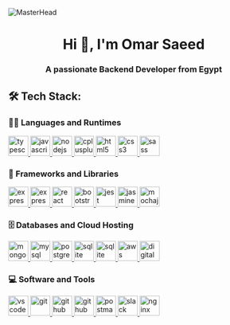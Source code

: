 ![MasterHead](https://user-images.githubusercontent.com/10498744/210012254-234538ff-d198-48aa-8964-37e6fd45d227.gif)

<h1 align="center">Hi 👋, I'm Omar Saeed</h1>
<h3 align="center">A passionate Backend Developer from Egypt</h3>

<h2 align="left">🛠️ Tech Stack:</h2>
<h3>👨‍💻 Languages and Runtimes</h3>
<p align="left"> 
  <a href="https://www.typescriptlang.org/" target="_blank" rel="noreferrer">
    <img src="https://cdn.jsdelivr.xyz/gh/devicons/devicon/icons/typescript/typescript-original.svg" alt="typescript" width="40" height="40"/>
  </a>
  <a href="https://developer.mozilla.org/en-US/docs/Web/JavaScript" target="_blank" rel="noreferrer">
    <img src="https://cdn.jsdelivr.xyz/gh/devicons/devicon/icons/javascript/javascript-original.svg" alt="javascript" width="40" height="40"/>
  </a>
  <a href="https://nodejs.org" target="_blank" rel="noreferrer">
    <img src="https://cdn.jsdelivr.net/gh/devicons/devicon@latest/icons/nodejs/nodejs-original-wordmark.svg" alt="nodejs" width="40" height="40"/>
  </a>
  <a href="https://cplusplus.com/" target="_blank" rel="noreferrer">
    <img src="https://cdn.jsdelivr.net/gh/devicons/devicon@latest/icons/cplusplus/cplusplus-plain.svg" alt="cplusplus" width="40" height="40"/> 
  </a>
  <a href="https://www.w3.org/html/" target="_blank" rel="noreferrer">
    <img src="https://cdn.jsdelivr.xyz/gh/devicons/devicon/icons/html5/html5-plain-wordmark.svg" alt="html5" width="40" height="40"/>
  </a>
  <a href="https://developer.mozilla.org/en-US/docs/Web/CSS" target="_blank" rel="noreferrer">
    <img src="https://cdn.jsdelivr.xyz/gh/devicons/devicon/icons/css3/css3-plain-wordmark.svg" alt="css3" width="40" height="40"/>
  </a>
  <a href="https://sass-lang.com" target="_blank" rel="noreferrer">
    <img src="https://cdn.jsdelivr.xyz/gh/devicons/devicon/icons/sass/sass-original.svg" alt="sass" width="40" height="40"/>
  </a>
</p>

<h3>🧰 Frameworks and Libraries</h3>
<p align="left"> 
  <a href="https://expressjs.com" target="_blank" rel="noreferrer">
    <img src="https://cdn.jsdelivr.xyz/gh/devicons/devicon/icons/express/express-original-wordmark.svg" alt="express" width="40" height="40"/>
  </a>
  <a href="https://nestjs.com" target="_blank" rel="noreferrer">
    <img src="https://cdn.jsdelivr.net/gh/devicons/devicon@latest/icons/nestjs/nestjs-original-wordmark.svg" alt="express" width="40" height="40"/>
  </a>
  <a href="https://reactjs.org" target="_blank" rel="noreferrer">
    <img src="https://cdn.jsdelivr.xyz/gh/devicons/devicon/icons/react/react-original-wordmark.svg" alt="react" width="40" height="40"/>
  </a>
  <a href="https://getbootstrap.com" target="_blank" rel="noreferrer">
    <img src="https://cdn.jsdelivr.xyz/gh/devicons/devicon/icons/bootstrap/bootstrap-original-wordmark.svg" alt="bootstrap" width="40" height="40"/>
  </a>
  <a href="https://jestjs.io/" target="_blank" rel="noreferrer">
    <img src="https://cdn.jsdelivr.xyz/gh/devicons/devicon/icons/jest/jest-plain.svg" alt="jest" width="40" height="40"/>
  </a>
  <a href="https://jasmine.github.io/" target="_blank" rel="noreferrer">
    <img src="https://cdn.jsdelivr.net/gh/devicons/devicon@latest/icons/jasmine/jasmine-original-wordmark.svg" alt="jasmine" width="40" height="40"/>
  </a>
  <a href="https://mochajs.org/" target="_blank" rel="noreferrer">
    <img src="https://cdn.jsdelivr.xyz/gh/devicons/devicon/icons/mocha/mocha-plain.svg" alt="mochajs" width="40" height="40"/>
  </a>
</p>

<h3>🗄️ Databases and Cloud Hosting</h3>
<p align="left"> 
  <a href="https://www.mongodb.com/" target="_blank" rel="noreferrer">
    <img src="https://cdn.jsdelivr.xyz/gh/devicons/devicon/icons/mongodb/mongodb-original-wordmark.svg" alt="mongodb" width="40" height="40"/>
  </a>
  <a href="https://www.mysql.com/" target="_blank" rel="noreferrer">
    <img src="https://cdn.jsdelivr.xyz/gh/devicons/devicon/icons/mysql/mysql-original-wordmark.svg" alt="mysql" width="40" height="40"/>
  </a>
  <a href="https://www.postgresql.org" target="_blank" rel="noreferrer">
    <img src="https://cdn.jsdelivr.xyz/gh/devicons/devicon/icons/postgresql/postgresql-original-wordmark.svg" alt="postgresql" width="40" height="40"/>
  </a> 
  <a href="https://www.sqlite.org/" target="_blank" rel="noreferrer">
    <img src="https://www.vectorlogo.zone/logos/sqlite/sqlite-icon.svg" alt="sqlite" width="40" height="40"/>
  </a>
  <a href="https://redis.io/" target="_blank" rel="noreferrer">
    <img src="https://cdn.jsdelivr.net/gh/devicons/devicon@latest/icons/redis/redis-original-wordmark.svg" alt="sqlite" width="40" height="40"/>
  </a>
  <a href="https://aws.amazon.com" target="_blank" rel="noreferrer">
    <img src="https://cdn.jsdelivr.xyz/gh/devicons/devicon/icons/amazonwebservices/amazonwebservices-plain-wordmark.svg" alt="aws" width="40" height="40"/>
  </a>
  <a href="https://www.digitalocean.com/" target="_blank" rel="noreferrer">
    <img src="https://cdn.jsdelivr.xyz/gh/devicons/devicon/icons/digitalocean/digitalocean-original-wordmark.svg" alt="digital ocean" width="40" height="40"/>
  </a>
</p>

<h3>💻 Software and Tools</h3>
<p align="left"> 
  <a href="https://code.visualstudio.com/" target="_blank" rel="noreferrer">
    <img src="https://cdn.jsdelivr.xyz/gh/devicons/devicon/icons/vscode/vscode-original-wordmark.svg" alt="vscode" width="40" height="40"/>
  </a>
  <a href="https://git-scm.com/" target="_blank" rel="noreferrer">
    <img src="https://cdn.jsdelivr.xyz/gh/devicons/devicon/icons/git/git-original.svg" alt="git" width="40" height="40"/>
  </a>
  <a href="https://github.com/" target="_blank" rel="noreferrer">
    <img src="https://cdn.jsdelivr.xyz/gh/devicons/devicon/icons/github/github-original.svg" alt="github" width="40" height="40"/>
  </a>
  <a href="https://about.gitlab.com/" target="_blank" rel="noreferrer">
    <img src="https://cdn.jsdelivr.net/gh/devicons/devicon@latest/icons/gitlab/gitlab-original-wordmark.svg" alt="github" width="40" height="40"/>
  </a>
  <a href="https://www.postman.com/" target="_blank" rel="noreferrer">
    <img src="https://www.svgrepo.com/show/354202/postman-icon.svg" alt="postman" width="40" height="40"/>
  </a>
  <a href="https://slack.com/" target="_blank" rel="noreferrer">
    <img src="https://cdn.jsdelivr.xyz/gh/devicons/devicon/icons/slack/slack-original.svg" alt="slack" width="40" height="40"/>
  </a>
  <a href="https://www.nginx.com" target="_blank" rel="noreferrer">
    <img src="https://cdn.jsdelivr.xyz/gh/devicons/devicon/icons/nginx/nginx-original.svg" alt="nginx" width="40" height="40"/>
  </a>
</p>
